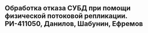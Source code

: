 ## Обработка отказа СУБД при помощи физической потоковой репликации. РИ-411050, Данилов, Шабунин, Ефремов
